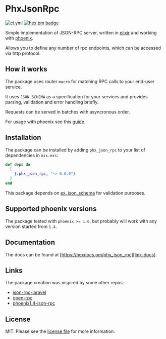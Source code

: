 # PhxJsonRpc

![ci.yml][link-ci]
[![hex.pm badge][link-shield]][link-hex]

Simple implementation of JSON-RPC server, written in [elixir][link-elixir] and working with [phoenix][link-phoenix].

Allows you to define any number of rpc endpoints, which can be accessed via http protocol.

## How it works

The package uses router `macro` for matching RPC calls to your end-user service.

It uses `JSON SCHEMA` as a specification for your services and provides parsing, validation and error handling briefly.

Requests can be served in batches with asyncronous order.

For usage with phoenix see this [guide][link-guide].

## Installation

The package can be installed
by adding `phx_json_rpc` to your list of dependencies in `mix.exs`:

```elixir
def deps do
  [
    {:phx_json_rpc, "~> 0.6.0"}
  ]
end
```

This package depends on [ex_json_schema](https://github.com/jonasschmidt/ex_json_schema) for validation purposes.

## Supported phoenix versions

The package tested with `phoenix >= 1.6`, but probably will work with any version started from `1.4`.

## Documentation

The docs can be found at [https://hexdocs.pm/phx_json_rpc][link-docs].

## Links

The package creation was inspired by some other repos:

- [json-rpc-laravel](https://github.com/avto-dev/json-rpc-laravel)
- [open-rpc](https://github.com/open-rpc/)
- [phoenix1.4-json-rpc](https://github.com/vruizext/phoenix1.4-json-rpc)

## License

MIT. Please see the [license file](LICENSE.md) for more information.

[link-ci]: https://github.com/shirokovnv/phx_json_rpc/actions/workflows/ci.yml/badge.svg
[link-elixir]: https://elixir-lang.org/
[link-phoenix]: https://www.phoenixframework.org/
[link-guide]: https://hexdocs.pm/phx_json_rpc/PhxJsonRpc.html
[link-docs]: https://hexdocs.pm/phx_json_rpc
[link-shield]: https://img.shields.io/hexpm/v/phx_json_rpc
[link-hex]: https://hex.pm/packages/phx_json_rpc